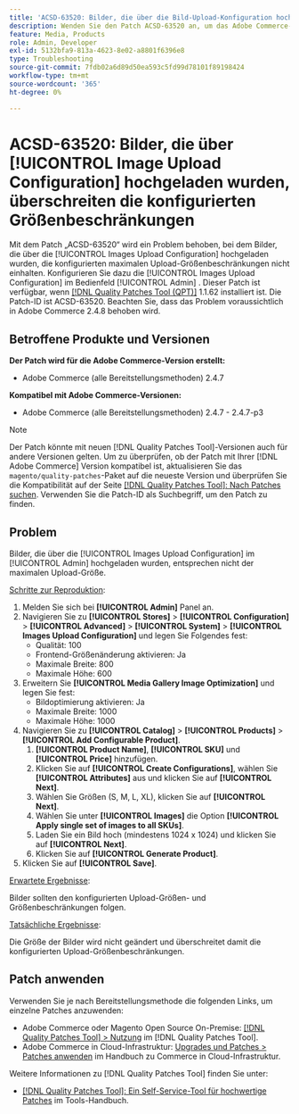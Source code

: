 ```yaml
---
title: 'ACSD-63520: Bilder, die über die Bild-Upload-Konfiguration hochgeladen wurden, überschreiten die konfigurierten Größenbeschränkungen'
description: Wenden Sie den Patch ACSD-63520 an, um das Adobe Commerce-Problem zu beheben, bei dem Bilder, die über die Bilduploadekonfiguration im Admin-Bedienfeld hochgeladen wurden, nicht den konfigurierten Maximalgrößen für den Upload entsprechen.
feature: Media, Products
role: Admin, Developer
exl-id: 5132bfa9-813a-4623-8e02-a8801f6396e8
type: Troubleshooting
source-git-commit: 7fdb02a6d89d50ea593c5fd99d78101f89198424
workflow-type: tm+mt
source-wordcount: '365'
ht-degree: 0%

---
```


# ACSD-63520: Bilder, die über [!UICONTROL Image Upload Configuration] hochgeladen wurden, überschreiten die konfigurierten Größenbeschränkungen

Mit dem Patch „ACSD-63520“ wird ein Problem behoben, bei dem Bilder, die über die [!UICONTROL Images Upload Configuration] hochgeladen wurden, die konfigurierten maximalen Upload-Größenbeschränkungen nicht einhalten. Konfigurieren Sie dazu die [!UICONTROL Images Upload Configuration] im Bedienfeld [!UICONTROL Admin] . Dieser Patch ist verfügbar, wenn [[!DNL Quality Patches Tool (QPT)]](/help/tools/quality-patches-tool/quality-patches-tool-to-self-serve-quality-patches.md) 1.1.62 installiert ist. Die Patch-ID ist ACSD-63520. Beachten Sie, dass das Problem voraussichtlich in Adobe Commerce 2.4.8 behoben wird.

## Betroffene Produkte und Versionen

**Der Patch wird für die Adobe Commerce-Version erstellt:**
* Adobe Commerce (alle Bereitstellungsmethoden) 2.4.7

**Kompatibel mit Adobe Commerce-Versionen:**
* Adobe Commerce (alle Bereitstellungsmethoden) 2.4.7 - 2.4.7-p3

>[!NOTE]
>
>Der Patch könnte mit neuen [!DNL Quality Patches Tool]-Versionen auch für andere Versionen gelten. Um zu überprüfen, ob der Patch mit Ihrer [!DNL Adobe Commerce] Version kompatibel ist, aktualisieren Sie das `magento/quality-patches`-Paket auf die neueste Version und überprüfen Sie die Kompatibilität auf der Seite [[!DNL Quality Patches Tool]: Nach Patches suchen](https://experienceleague.adobe.com/tools/commerce-quality-patches/index.html?lang=de). Verwenden Sie die Patch-ID als Suchbegriff, um den Patch zu finden.

## Problem

Bilder, die über die [!UICONTROL Images Upload Configuration] im [!UICONTROL Admin] hochgeladen wurden, entsprechen nicht der maximalen Upload-Größe.

<u>Schritte zur Reproduktion</u>:

1. Melden Sie sich bei **[!UICONTROL Admin]** Panel an.
1. Navigieren Sie zu **[!UICONTROL Stores]** > **[!UICONTROL Configuration]** > **[!UICONTROL Advanced]** > **[!UICONTROL System]** > **[!UICONTROL Images Upload Configuration]** und legen Sie Folgendes fest:
   * Qualität: 100
   * Frontend-Größenänderung aktivieren: Ja
   * Maximale Breite: 800
   * Maximale Höhe: 600
1. Erweitern Sie **[!UICONTROL Media Gallery Image Optimization]** und legen Sie fest:
   * Bildoptimierung aktivieren: Ja
   * Maximale Breite: 1000
   * Maximale Höhe: 1000
1. Navigieren Sie zu **[!UICONTROL Catalog]** > **[!UICONTROL Products]** > **[!UICONTROL Add Configurable Product]**.
   1. **[!UICONTROL Product Name]**, **[!UICONTROL SKU]** und **[!UICONTROL Price]** hinzufügen.
   1. Klicken Sie auf **[!UICONTROL Create Configurations]**, wählen Sie **[!UICONTROL Attributes]** aus und klicken Sie auf **[!UICONTROL Next]**.
   1. Wählen Sie Größen (S, M, L, XL), klicken Sie auf **[!UICONTROL Next]**.
   1. Wählen Sie unter **[!UICONTROL Images]** die Option **[!UICONTROL Apply single set of images to all SKUs]**.
   1. Laden Sie ein Bild hoch (mindestens 1024 x 1024) und klicken Sie auf **[!UICONTROL Next]**.
   1. Klicken Sie auf **[!UICONTROL Generate Product]**.
1. Klicken Sie auf **[!UICONTROL Save]**.

<u>Erwartete Ergebnisse</u>:

Bilder sollten den konfigurierten Upload-Größen- und Größenbeschränkungen folgen.

<u>Tatsächliche Ergebnisse</u>:

Die Größe der Bilder wird nicht geändert und überschreitet damit die konfigurierten Upload-Größenbeschränkungen.

## Patch anwenden

Verwenden Sie je nach Bereitstellungsmethode die folgenden Links, um einzelne Patches anzuwenden:

* Adobe Commerce oder Magento Open Source On-Premise: [[!DNL Quality Patches Tool] > Nutzung](/help/tools/quality-patches-tool/usage.md) im [!DNL Quality Patches Tool].
* Adobe Commerce in Cloud-Infrastruktur: [Upgrades und Patches > Patches anwenden](https://experienceleague.adobe.com/docs/commerce-cloud-service/user-guide/develop/upgrade/apply-patches.html?lang=de) im Handbuch zu Commerce in Cloud-Infrastruktur.

Weitere Informationen zu [!DNL Quality Patches Tool] finden Sie unter:

* [[!DNL Quality Patches Tool]: Ein Self-Service-Tool für hochwertige Patches](/help/tools/quality-patches-tool/quality-patches-tool-to-self-serve-quality-patches.md) im Tools-Handbuch.
